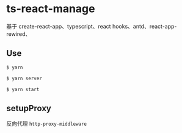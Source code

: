 # ts-react-manage

基于 create-react-app、typescript、react hooks、antd、react-app-rewired、

## Use

```bash
$ yarn

$ yarn server

$ yarn start
```

## setupProxy

反向代理 `http-proxy-middleware`

